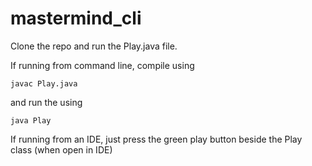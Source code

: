 # mastermind_cli

Clone the repo and run the Play.java file.

If running from command line, compile using 

`javac Play.java`

and run the using 

`java Play`

If running from an IDE, just press the green play button beside the Play class (when open in IDE)
